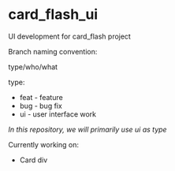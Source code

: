 # card_flash_ui
UI development for card_flash project

Branch naming convention:

type/who/what

type:

* feat - feature
* bug - bug fix
* ui - user interface work

*In this repository, we will primarily use ui as type*

Currently working on:

* Card div
